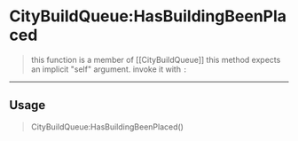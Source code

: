 # CityBuildQueue:HasBuildingBeenPlaced
> this function is a member of [[CityBuildQueue]]
> this method expects an implicit "self" argument. invoke it with `:`
-----
## Usage
> CityBuildQueue:HasBuildingBeenPlaced()
